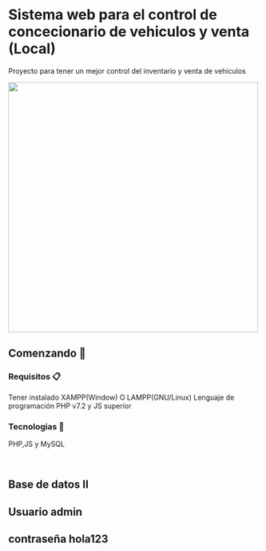 # Sistema web para el control de concecionario de vehiculos y venta (Local)
<p>Proyecto para tener un mejor control del inventario y venta de vehiculos</p>
<img src="https://github.com/Jose-developer-start/sistema_farmacia/blob/main/ScreenSistema/Screenshot_1.png" width="500px">

## Comenzando 🚀
### Requisitos 📋
Tener instalado XAMPP(Window) O LAMPP(GNU/Linux)
Lenguaje de programación PHP v7.2 y JS superior



### Tecnologias 🔩

<p>PHP,JS y MySQL</p>

<br>
<h2>Base de datos II</h2>
<h2>Usuario admin</h2>
<h2>contraseña hola123</h2>
